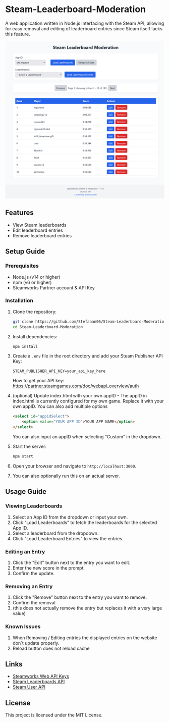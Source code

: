 # Steam-Leaderboard-Moderation

A web application written in Node.js interfacing with the Steam API, allowing for easy removal and editing of leaderboard entries since Steam itself lacks this feature.

![showcase.png](img/showcase.png)
## Features

- View Steam leaderboards
- Edit leaderboard entries
- Remove leaderboard entries

## Setup Guide

### Prerequisites

- Node.js (v14 or higher)
- npm (v6 or higher)
- Steamworks Partner account & API Key

### Installation

1. Clone the repository:
    ```sh
    git clone https://github.com/Stefaaan06/Steam-Leaderboard-Moderation.git
    cd Steam-Leaderboard-Moderation
    ```

2. Install dependencies:
    ```sh
    npm install
    ```

3. Create a `.env` file in the root directory and add your Steam Publisher API Key:
    ```env
    STEAM_PUBLISHER_API_KEY=your_api_key_here
    ```
    How to get your API key: https://partner.steamgames.com/doc/webapi_overview/auth


4. (optional) Update index.html with your own appID - 
   The appID in index.html is currently configured for my own game. Replace it with your own appID. You can also add multiple options
    ```html
    <select id="appidSelect">
        <option value="YOUR APP ID">YOUR APP NAME</option>
    </select>
    ```
    You can also input an appID when selecting "Custom" in the dropdown.

5. Start the server:
    ```sh
    npm start
    ```

6. Open your browser and navigate to `http://localhost:3000`.


7. You can also optionally run this on an actual server. 

## Usage Guide


### Viewing Leaderboards

1. Select an App ID from the dropdown or input your own.
2. Click "Load Leaderboards" to fetch the leaderboards for the selected App ID.
3. Select a leaderboard from the dropdown.
4. Click "Load Leaderboard Entries" to view the entries.

### Editing an Entry

1. Click the "Edit" button next to the entry you want to edit.
2. Enter the new score in the prompt.
3. Confirm the update.

### Removing an Entry

1. Click the "Remove" button next to the entry you want to remove.
2. Confirm the removal.
3. (this does not actually remove the entry but replaces it with a very large value)

### Known Issues
1. When Removing / Editing entries the displayed entries on the website don´t update properly.
2. Reload button does not reload cache

## Links

- [Steamworks Web API Keys](https://partner.steamgames.com/doc/webapi_overview)
- [Steam Leaderboards API](https://partner.steamgames.com/doc/webapi/ISteamLeaderboards)
- [Steam User API](https://partner.steamgames.com/doc/webapi/ISteamUser)

## License

This project is licensed under the MIT License.